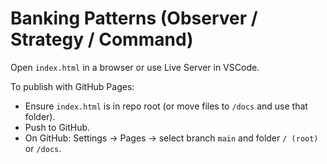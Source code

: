 # Banking Patterns (Observer / Strategy / Command)

Open `index.html` in a browser or use Live Server in VSCode.

To publish with GitHub Pages:
- Ensure `index.html` is in repo root (or move files to `/docs` and use that folder).
- Push to GitHub.
- On GitHub: Settings → Pages → select branch `main` and folder `/ (root)` or `/docs`.
